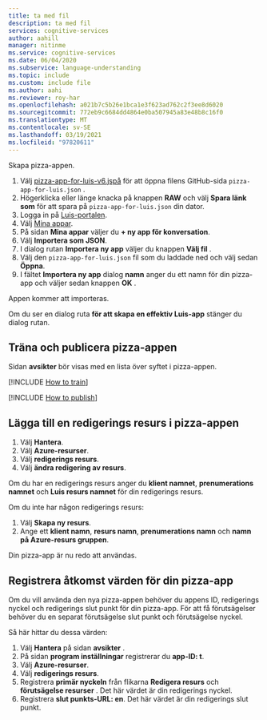 ```yaml
---
title: ta med fil
description: ta med fil
services: cognitive-services
author: aahill
manager: nitinme
ms.service: cognitive-services
ms.date: 06/04/2020
ms.subservice: language-understanding
ms.topic: include
ms.custom: include file
ms.author: aahi
ms.reviewer: roy-har
ms.openlocfilehash: a021b7c5b26e1bca1e3f623ad762c2f3ee8d6020
ms.sourcegitcommit: 772eb9c6684dd4864e0ba507945a83e48b8c16f0
ms.translationtype: MT
ms.contentlocale: sv-SE
ms.lasthandoff: 03/19/2021
ms.locfileid: "97820611"
---
```

Skapa pizza-appen.

1. Välj [pizza-app-for-luis-v6.jspå](https://github.com/Azure-Samples/cognitive-services-sample-data-files/blob/master/luis/apps/pizza-app-for-luis-v6.json) för att öppna filens GitHub-sida `pizza-app-for-luis.json` .
1. Högerklicka eller länge knacka på knappen **RAW** och välj **Spara länk som** för att spara på `pizza-app-for-luis.json` din dator.
1. Logga in på [Luis-portalen](https://www.luis.ai).
1. Välj [Mina appar](https://www.luis.ai/applications).
1. På sidan **Mina appar** väljer du **+ ny app för konversation**.
1. Välj **Importera som JSON**.
1. I dialog rutan **Importera ny app** väljer du knappen **Välj fil** .
1. Välj den `pizza-app-for-luis.json` fil som du laddade ned och välj sedan **Öppna**.
1. I fältet **Importera ny app** dialog **namn** anger du ett namn för din pizza-app och väljer sedan knappen **OK** .

Appen kommer att importeras.

Om du ser en dialog ruta **för att skapa en effektiv Luis-app** stänger du dialog rutan.

## <a name="train-and-publish-the-pizza-app"></a>Träna och publicera pizza-appen

Sidan **avsikter** bör visas med en lista över syftet i pizza-appen.

[!INCLUDE [How to train](howto-train.md)]

[!INCLUDE [How to publish](howto-publish.md)]

## <a name="add-an-authoring-resource-to-the-pizza-app"></a>Lägga till en redigerings resurs i pizza-appen

1. Välj **Hantera**.
1. Välj **Azure-resurser**.
1. Välj **redigerings resurs**.
1. Välj **ändra redigering av resurs**.

Om du har en redigerings resurs anger du **klient namnet**, **prenumerations namnet** och **Luis resurs namnet** för din redigerings resurs.

Om du inte har någon redigerings resurs:

1. Välj **Skapa ny resurs**.
1. Ange ett **klient namn**, **resurs namn**, **prenumerations namn** och **namn på Azure-resurs gruppen**.

Din pizza-app är nu redo att användas.

## <a name="record-the-access-values-for-your-pizza-app"></a>Registrera åtkomst värden för din pizza-app

Om du vill använda den nya pizza-appen behöver du appens ID, redigerings nyckel och redigerings slut punkt för din pizza-app. För att få förutsägelser behöver du en separat förutsägelse slut punkt och förutsägelse nyckel.

Så här hittar du dessa värden:

1. Välj **Hantera** på sidan **avsikter** .
1. På sidan **program inställningar** registrerar du **app-ID: t**.
1. Välj **Azure-resurser**.
1. Välj **redigerings resurs**.
1. Registrera **primär nyckeln** från flikarna **Redigera resurs** och **förutsägelse resurser** . Det här värdet är din redigerings nyckel.
1. Registrera **slut punkts-URL: en**. Det här värdet är din redigerings slut punkt.
